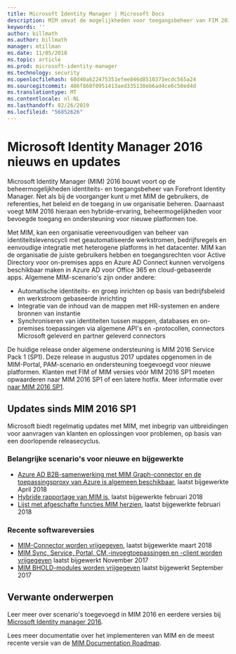 ```yaml
---
title: Microsoft Identity Manager | Microsoft Docs
description: MIM omvat de mogelijkheden voor toegangsbeheer van FIM 2010 en zorgt ervoor dat u gebruikers, referenties, beleidsregels en toegang in uw organisatie kunt beheren.
keywords: ''
author: billmath
ms.author: billmath
manager: mtillman
ms.date: 11/05/2018
ms.topic: article
ms.prod: microsoft-identity-manager
ms.technology: security
ms.openlocfilehash: 60d40a622475351efee846d8510373ecdc565a24
ms.sourcegitcommit: 486f860f0951413aed335138eb6ad4ce6c50ed4d
ms.translationtype: MT
ms.contentlocale: nl-NL
ms.lasthandoff: 02/26/2019
ms.locfileid: "56852626"
---
```

# <a name="microsoft-identity-manager-2016-news-and-updates"></a>Microsoft Identity Manager 2016 nieuws en updates

Microsoft Identity Manager (MIM) 2016 bouwt voort op de beheermogelijkheden identiteits- en toegangsbeheer van Forefront Identity Manager. Net als bij de voorganger kunt u met MIM de gebruikers, de referenties, het beleid en de toegang in uw organisatie beheren.  Daarnaast voegt MIM 2016 hieraan een hybride-ervaring, beheermogelijkheden voor bevoegde toegang en ondersteuning voor nieuwe platformen toe.


Met MIM, kan een organisatie vereenvoudigen van beheer van identiteitslevenscycli met geautomatiseerde werkstromen, bedrijfsregels en eenvoudige integratie met heterogene platforms in het datacenter. MIM kan de organisatie de juiste gebruikers hebben en toegangsrechten voor Active Directory voor on-premises apps en Azure AD Connect kunnen vervolgens beschikbaar maken in Azure AD voor Office 365 en cloud-gebaseerde apps. Algemene MIM-scenario's zijn onder andere:
 - Automatische identiteits- en groep inrichten op basis van bedrijfsbeleid en werkstroom gebaseerde inrichting
 - Integratie van de inhoud van de mappen met HR-systemen en andere bronnen van instantie
 - Synchroniseren van identiteiten tussen mappen, databases en on-premises toepassingen via algemene API's en -protocollen, connectors Microsoft geleverd en partner geleverd connectors

De huidige release onder algemene ondersteuning is MIM 2016 Service Pack 1 (SP1).  Deze release in augustus 2017 updates opgenomen in de MIM-Portal, PAM-scenario en ondersteuning toegevoegd voor nieuwe platformen.  Klanten met FIM of MIM versies vóór MIM 2016 SP1 moeten opwaarderen naar MIM 2016 SP1 of een latere hotfix.  Meer informatie over [naar MIM 2016 SP1](./reference/version-history.md).

## <a name="updates-since-mim-2016-sp1"></a>Updates sinds MIM 2016 SP1

Microsoft biedt regelmatig updates met MIM, met inbegrip van uitbreidingen voor aanvragen van klanten en oplossingen voor problemen, op basis van een doorlopende releasecyclus.

### <a name="major-new-and-updated-scenarios"></a>Belangrijke scenario's voor nieuwe en bijgewerkte

- [Azure AD B2B-samenwerking met MIM Graph-connector en de toepassingsproxy van Azure is algemeen beschikbaar](microsoft-identity-manager-2016-graph-b2b-scenario.md), laatst bijgewerkte April 2018
- [Hybride rapportage van MIM is](https://cloudblogs.microsoft.com/enterprisemobility/2018/02/23/hybrid-mim-reporting-now-available-in-azure-active-directory/), laatst bijgewerkte februari 2018
- [Lijst met afgeschafte functies MIM herzien](microsoft-identity-manager-2016-deprecated-features.md), laatst bijgewerkte februari 2018

### <a name="recent-software-releases"></a>Recente softwareversies

- [MIM-Connector worden vrijgegeven](./reference/microsoft-identity-manager-2016-connector-version-history.md), laatst bijgewerkte maart 2018
- [MIM Sync, Service, Portal, CM,-invoegtoepassingen en -client worden vrijgegeven](./reference/version-history.md) laatst bijgewerkt November 2017
- [MIM BHOLD-modules worden vrijgegeven](./reference/version-bhold-history.md) laatst bijgewerkt September 2017




## <a name="related-topics"></a>Verwante onderwerpen

Leer meer over scenario's toegevoegd in MIM 2016 en eerdere versies bij [Microsoft Identity manager 2016](microsoft-identity-manager-2016.md).

Lees meer documentatie over het implementeren van MIM en de meest recente versie van de [MIM Documentation Roadmap](https://docs.microsoft.com/en-us/microsoft-identity-manager/).

